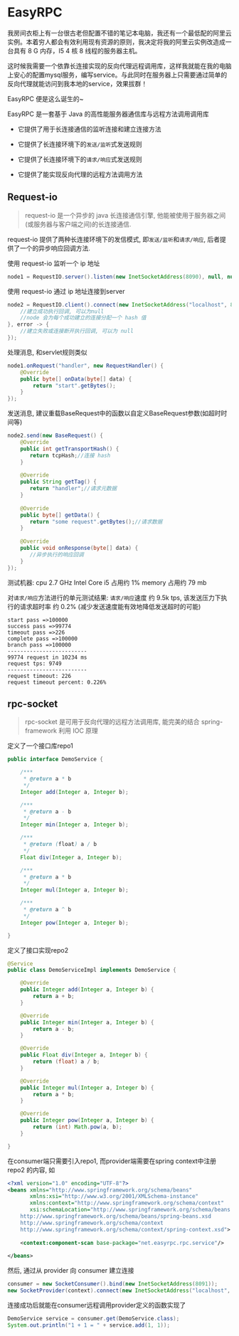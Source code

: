 # EasyRPC

我房间衣柜上有一台很古老但配置不错的笔记本电脑，我还有一个最低配的阿里云实例。本着穷人都会有效利用现有资源的原则，我决定将我的阿里云实例改造成一台具有 8 G 内存，I5 4 核 8 线程的服务器主机。

这时候我需要一个依靠长连接实现的反向代理远程调用库，这样我就能在我的电脑上安心的配置mysql服务，编写service。与此同时在服务器上只需要通过简单的反向代理就能访问到我本地的service，效果拔群！

EasyRPC 便是这么诞生的~

EasyRPC 是一套基于 Java 的高性能服务器通信库与远程方法调用调用库

- 它提供了用于长连接通信的监听连接和建立连接方法

- 它提供了长连接环境下的`发送/监听`式发送规则

- 它提供了长连接环境下的`请求/响应`式发送规则

- 它提供了能实现反向代理的远程方法调用方法

## Request-io

> request-io 是一个异步的 java 长连接通信引擎, 他能被使用于服务器之间(或服务器与客户端之间)的长连接通信.
 
request-io 提供了两种长连接环境下的发信模式, 即`发送/监听`和`请求/响应`, 后者提供了一个的异步响应回调方法.
 
使用 request-io 监听一个 ip 地址

```java
node1 = RequestIO.server().listen(new InetSocketAddress(8090), null, null);
```

使用 request-io 通过 ip 地址连接到server

```java
node2 = RequestIO.client().connect(new InetSocketAddress("localhost", 8090), tcpHash -> {
    //建立成功执行回调, 可以为null
    //node 会为每个成功建立的连接分配一个 hash 值
}, error -> {
    //建立失败或连接断开执行回调, 可以为 null
});
```

处理消息, 和servlet规则类似

```java
node1.onRequest("handler", new RequestHandler() {
    @Override
    public byte[] onData(byte[] data) {
        return "start".getBytes();
    }
});
```

发送消息, 建议重载BaseRequest中的函数以自定义BaseRequest参数(如超时时间等)

```java
node2.send(new BaseRequest() {
    @Override
    public int getTransportHash() {
       return tcpHash;//连接 hash
    }
    
    @Override
    public String getTag() {
       return "handler";//请求元数据
    }
    
    @Override
    public byte[] getData() {
       return "some request".getBytes();//请求数据
    }
    
    @Override
    public void onResponse(byte[] data) {
       //异步执行的响应回调
    }
});
```

测试机器: 
cpu 2.7 GHz Intel Core i5 占用约 1%
memory 占用约 79 mb

对`请求/响应`方法进行的单元测试结果: 
`请求/响应`速度 约 9.5k tps, 该发送压力下执行的请求超时率 约 0.2% (减少发送速度能有效地降低发送超时的可能)

```
start pass =>100000
success pass =>99774
timeout pass =>226
complete pass =>100000
branch pass =>100000
-------------------------
99774 request in 10234 ms
request tps: 9749
-------------------------
request timeout: 226
request timeout percent: 0.226%
```

## rpc-socket

> rpc-socket 是可用于反向代理的远程方法调用库, 能完美的结合 spring-framework 利用 IOC 原理

定义了一个接口库repo1

```java
public interface DemoService {

    /***
     * @return a * b
     */
    Integer add(Integer a, Integer b);

    /***
     * @return a - b
     */
    Integer min(Integer a, Integer b);

    /***
     * @return (float) a / b
     */
    Float div(Integer a, Integer b);

    /***
     * @return a * b
     */
    Integer mul(Integer a, Integer b);

    /***
     * @return a ^ b
     */
    Integer pow(Integer a, Integer b);

}
```

定义了接口实现repo2
```java
@Service
public class DemoServiceImpl implements DemoService {

    @Override
    public Integer add(Integer a, Integer b) {
        return a + b;
    }

    @Override
    public Integer min(Integer a, Integer b) {
        return a - b;
    }

    @Override
    public Float div(Integer a, Integer b) {
        return (float) a / b;
    }

    @Override
    public Integer mul(Integer a, Integer b) {
        return a * b;
    }

    @Override
    public Integer pow(Integer a, Integer b) {
        return (int) Math.pow(a, b);
    }

}
```

在consumer端只需要引入repo1, 而provider端需要在spring context中注册 repo2 的内容, 如

```xml
<?xml version="1.0" encoding="UTF-8"?>
<beans xmlns="http://www.springframework.org/schema/beans"
       xmlns:xsi="http://www.w3.org/2001/XMLSchema-instance"
       xmlns:context="http://www.springframework.org/schema/context"
       xsi:schemaLocation="http://www.springframework.org/schema/beans
    http://www.springframework.org/schema/beans/spring-beans.xsd
    http://www.springframework.org/schema/context
    http://www.springframework.org/schema/context/spring-context.xsd">
    
    <context:component-scan base-package="net.easyrpc.rpc.service"/>
    
</beans>
```

然后, 通过从 provider 向 consumer 建立连接

```java
consumer = new SocketConsumer().bind(new InetSocketAddress(8091));
new SocketProvider(context).connect(new InetSocketAddress("localhost", 8091));
```

连接成功后就能在consumer远程调用provider定义的函数实现了

```java
DemoService service = consumer.get(DemoService.class);
System.out.println("1 + 1 = " + service.add(1, 1));
```
